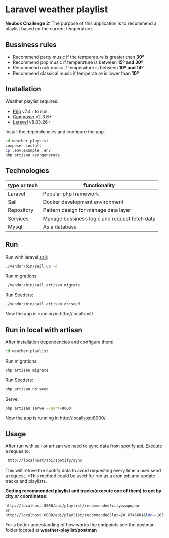 # Laravel weather playlist
**Neubox Challenge 2:** The purpose of this application is to recommend a playlist based on the current temperature. 

## Bussiness rules

- Recommend party music if the temperature is greater than **30º**
- Recommend pop music if temperature is between **15º and 30º**
- Recommend rock music if temperature is between **10º and 14º**
- Recommend classical music if temperature is lower than **10º**

## Installation

Weather playlist requires:
- [Php](https://www.php.net/manual/en/install.php) v7.4+ to run.
- [Composer](https://getcomposer.org/) v2.3.6+
- [Laravel](https://laravel.com/) v8.83.26+

Install the dependencies and configure the app.

```sh
cd weather-playlist
composer install
cp .env.example .env
php artisan key:generate
```

## Technologies

| type or tech | functionality |
| ------ | ------ |
| Laravel | Popular php framework|
| Sail | Docker development environment |
| Repository | Pattern design for manage data layer |
| Services | Manage bussiness logic and request fetch data |
| Mysql | As a database |

## Run
Run with laravel [sail](https://laravel.com/docs/9.x/sail):

```sh
./vendor/bin/sail up -d
```
Run migrations:
```sh
./vendor/bin/sail artisan migrate
```

Run Seeders:
```sh
./vendor/bin/sail artisan db:seed
```
Now the app is running in http://localhost/

## Run in local with artisan
After installation dependencies and configure them:

```sh
cd weather-playlist
```
Run migrations:
```sh
php artisan migrate
```

Run Seeders:
```sh
php artisan db:seed
```

Serve:
```sh
php artisan serve --port=8000
```
Now the app is running in http://localhost:8000/

## Usage
After run with sail or artisan we need to sync data from spotify api.
Execute a reques to:
```sh
 http://localhost/api/spotify/sync
```
This will retrive the spotify data to avoid requesting every time a user send a request.
*This method could be used for run as a cron job and update tracks and playlists.

**Getting recommended playlist and tracks(execute one of them) to get by city or coordinates:**
```sh
http://localhost:8000/api/playlist/recommended?city=zapopan
or
http://localhost:8000/api/playlist/recommended?lat=20.6746601&lon=-103.3350782
```

For a better undestanding of how works the endpoints see the postman folder located at **weather-playlist/postman** 
